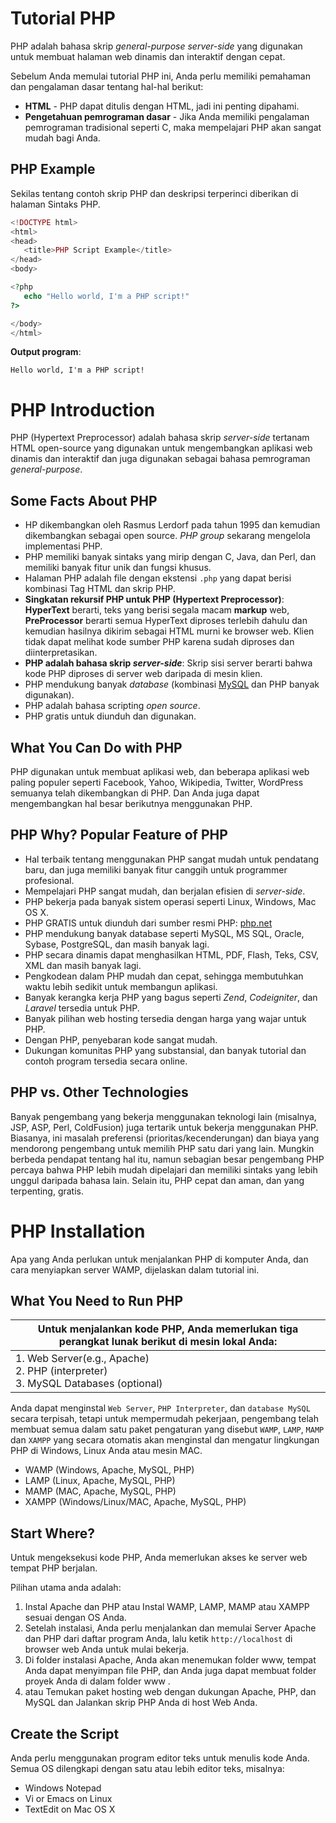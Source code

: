 # Tutorial PHP
PHP adalah bahasa skrip *general-purpose* *server-side* yang digunakan untuk membuat halaman web dinamis dan interaktif dengan cepat.

Sebelum Anda memulai tutorial PHP ini, Anda perlu memiliki pemahaman dan pengalaman dasar tentang hal-hal berikut:

+ **HTML** - PHP dapat ditulis dengan HTML, jadi ini penting dipahami.
+ **Pengetahuan pemrograman dasar** - Jika Anda memiliki pengalaman pemrograman tradisional seperti C, maka mempelajari PHP akan sangat mudah bagi Anda.

## PHP Example
Sekilas tentang contoh skrip PHP dan deskripsi terperinci diberikan di halaman Sintaks PHP.
```php
<!DOCTYPE html>
<html>
<head>
   <title>PHP Script Example</title>
</head>
<body>

<?php
   echo "Hello world, I'm a PHP script!"
?>

</body>
</html>
```
**Output program**:

`Hello world, I'm a PHP script!`

# PHP Introduction
PHP (Hypertext Preprocessor) adalah bahasa skrip *server-side* tertanam HTML open-source yang digunakan untuk mengembangkan aplikasi web dinamis dan interaktif dan juga digunakan sebagai bahasa pemrograman *general-purpose*.

## Some Facts About PHP

+ HP dikembangkan oleh Rasmus Lerdorf pada tahun 1995 dan kemudian dikembangkan sebagai open source. *PHP group* sekarang mengelola implementasi PHP.
+ PHP memiliki banyak sintaks yang mirip dengan C, Java, dan Perl, dan memiliki banyak fitur unik dan fungsi khusus.
+ Halaman PHP adalah file dengan ekstensi `.php` yang dapat berisi kombinasi Tag HTML dan skrip PHP.
+ **Singkatan rekursif PHP untuk PHP (Hypertext Preprocessor)**: **HyperText** berarti, teks yang berisi segala macam **markup** web, **PreProcessor** berarti semua HyperText diproses terlebih dahulu dan kemudian hasilnya dikirim sebagai HTML murni ke browser web. Klien tidak dapat melihat kode sumber PHP karena sudah diproses dan diinterpretasikan.
+ **PHP adalah bahasa skrip *server-side***: Skrip sisi server berarti bahwa kode PHP diproses di server web daripada di mesin klien.
+ PHP mendukung banyak *database* (kombinasi [MySQL](#) dan PHP banyak digunakan).
+ PHP adalah bahasa scripting *open source*.
+ PHP gratis untuk diunduh dan digunakan.

## What You Can Do with PHP
PHP digunakan untuk membuat aplikasi web, dan beberapa aplikasi web paling populer seperti Facebook, Yahoo, Wikipedia, Twitter, WordPress semuanya telah dikembangkan di PHP. Dan Anda juga dapat mengembangkan hal besar berikutnya menggunakan PHP.

## PHP Why? Popular Feature of PHP
+ Hal terbaik tentang menggunakan PHP sangat mudah untuk pendatang baru, dan juga memiliki banyak fitur canggih untuk programmer profesional. 
+ Mempelajari PHP sangat mudah, dan berjalan efisien di *server-side*. 
+ PHP bekerja pada banyak sistem operasi seperti Linux, Windows, Mac OS X. 
+ PHP GRATIS untuk diunduh dari sumber resmi PHP: [php.net](https://www.php.net/) 
+ PHP mendukung banyak database seperti MySQL, MS SQL, Oracle, Sybase, PostgreSQL, dan masih banyak lagi. 
+ PHP secara dinamis dapat menghasilkan HTML, PDF, Flash, Teks, CSV, XML dan masih banyak lagi. 
+ Pengkodean dalam PHP mudah dan cepat, sehingga membutuhkan waktu lebih sedikit untuk membangun aplikasi. 
+ Banyak kerangka kerja PHP yang bagus seperti *Zend*, *Codeigniter*, dan *Laravel* tersedia untuk PHP. 
+ Banyak pilihan web hosting tersedia dengan harga yang wajar untuk PHP. 
+ Dengan PHP, penyebaran kode sangat mudah. 
+ Dukungan komunitas PHP yang substansial, dan banyak tutorial dan contoh program tersedia secara online.

## PHP vs. Other Technologies
Banyak pengembang yang bekerja menggunakan teknologi lain (misalnya, JSP, ASP, Perl, ColdFusion) juga tertarik untuk bekerja menggunakan PHP. Biasanya, ini masalah preferensi (prioritas/kecenderungan) dan biaya yang mendorong pengembang untuk memilih PHP satu dari yang lain. Mungkin berbeda pendapat tentang hal itu, namun sebagian besar pengembang PHP percaya bahwa PHP lebih mudah dipelajari dan memiliki sintaks yang lebih unggul daripada bahasa lain. Selain itu, PHP cepat dan aman, dan yang terpenting, gratis.

# PHP Installation
Apa yang Anda perlukan untuk menjalankan PHP di komputer Anda, dan cara menyiapkan server WAMP, dijelaskan dalam tutorial ini.

## What You Need to Run PHP
|Untuk menjalankan kode PHP, Anda memerlukan tiga perangkat lunak berikut di mesin lokal Anda:|
|---|
|1. Web Server(e.g., Apache)<br> 2. PHP (interpreter)<br>3. MySQL Databases (optional)|

Anda dapat menginstal `Web Server`, `PHP Interpreter`, dan `database MySQL` secara terpisah, tetapi untuk mempermudah pekerjaan, pengembang telah membuat semua dalam satu paket pengaturan yang disebut `WAMP`, `LAMP`, `MAMP` dan `XAMPP` yang secara otomatis akan menginstal dan mengatur lingkungan PHP di Windows, Linux Anda atau mesin MAC.

+ WAMP (Windows, Apache, MySQL, PHP)
+ LAMP (Linux, Apache, MySQL, PHP)
+ MAMP (MAC, Apache, MySQL, PHP)
+ XAMPP (Windows/Linux/MAC, Apache, MySQL, PHP)

## Start Where?
Untuk mengeksekusi kode PHP, Anda memerlukan akses ke server web tempat PHP berjalan.

Pilihan utama anda adalah: 

1. Instal Apache dan PHP atau Instal WAMP, LAMP, MAMP atau XAMPP sesuai dengan OS Anda. 
2. Setelah instalasi, Anda perlu menjalankan dan memulai Server Apache dan PHP dari daftar program Anda, lalu ketik `http://localhost` di browser web Anda untuk mulai bekerja. 
3. Di folder instalasi Apache, Anda akan menemukan folder www, tempat Anda dapat menyimpan file PHP, dan Anda juga dapat membuat folder proyek Anda di dalam folder www .
4.  atau Temukan paket hosting web dengan dukungan Apache, PHP, dan MySQL dan Jalankan skrip PHP Anda di host Web Anda. 


## Create the Script
Anda perlu menggunakan program editor teks untuk menulis kode Anda. Semua OS dilengkapi dengan satu atau lebih editor teks, misalnya:
+ Windows Notepad
+ Vi or Emacs on Linux
+ TextEdit on Mac OS X

